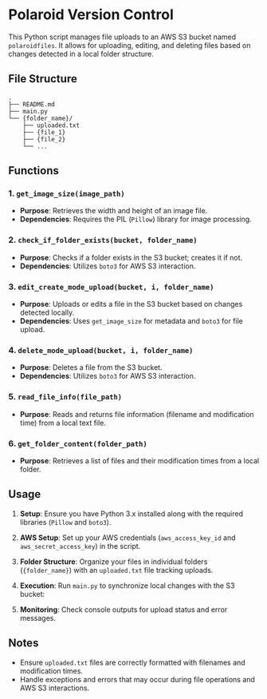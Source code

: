# Polaroid Version Control

This Python script manages file uploads to an AWS S3 bucket named `polaroidfiles`. It allows for uploading, editing, and deleting files based on changes detected in a local folder structure.

## File Structure
```
.
├── README.md
├── main.py
└── {folder_name}/
    ├── uploaded.txt
    ├── {file_1}
    ├── {file_2}
    └── ...

```


## Functions

### 1. `get_image_size(image_path)`

- **Purpose**: Retrieves the width and height of an image file.
- **Dependencies**: Requires the PIL (`Pillow`) library for image processing.

### 2. `check_if_folder_exists(bucket, folder_name)`

- **Purpose**: Checks if a folder exists in the S3 bucket; creates it if not.
- **Dependencies**: Utilizes `boto3` for AWS S3 interaction.

### 3. `edit_create_mode_upload(bucket, i, folder_name)`

- **Purpose**: Uploads or edits a file in the S3 bucket based on changes detected locally.
- **Dependencies**: Uses `get_image_size` for metadata and `boto3` for file upload.

### 4. `delete_mode_upload(bucket, i, folder_name)`

- **Purpose**: Deletes a file from the S3 bucket.
- **Dependencies**: Utilizes `boto3` for AWS S3 interaction.

### 5. `read_file_info(file_path)`

- **Purpose**: Reads and returns file information (filename and modification time) from a local text file.

### 6. `get_folder_content(folder_path)`

- **Purpose**: Retrieves a list of files and their modification times from a local folder.

## Usage

1. **Setup**: Ensure you have Python 3.x installed along with the required libraries (`Pillow` and `boto3`).
   
2. **AWS Setup**: Set up your AWS credentials (`aws_access_key_id` and `aws_secret_access_key`) in the script.

3. **Folder Structure**: Organize your files in individual folders (`{folder_name}`) with an `uploaded.txt` file tracking uploads.

4. **Execution**: Run `main.py` to synchronize local changes with the S3 bucket:

5. **Monitoring**: Check console outputs for upload status and error messages.

## Notes

- Ensure `uploaded.txt` files are correctly formatted with filenames and modification times.
- Handle exceptions and errors that may occur during file operations and AWS S3 interactions.
